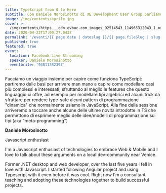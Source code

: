 ```yaml
---
title: TypeScript from 0 to Hero
subtitle: Con Daniele Morosinotto di XE Development User Group parliamo di Typescript!
image: /img/contents/aprile.jpg
cover: >-
  /img/contents/https___cdn.evbuc.com_images_92514543_114965312043_1_original.jpg
date: 2020-04-22T17:00:27.043Z
permalink: '/eventi/{{ page.date | dateslug }}/{{ page.fileSlug | slug }}/index.html'
published: true
featured: true
event:
  location: Facebook Live Streaming
  speaker: Daniele Morosinotto
  eventbrite: '94811382397'
---
```

Facciamo un viaggio insieme per capire come funziona TypeScript: partiremo dalle basi per arrivare man mano a capire come modellare casi più complessi e interessati, sfruttando al meglio le features che questo linguaggio ci offre, ad esempio per modellare tipi algebrici ed alcuni trick da sfruttare per rendere type-safe alcuni pattern di programmazione "dinamica" che normalmente usiamo in JavaScript. Alla fine della sessione arriveremo a toccare anche alcune delle ultime novità introdotte in TS che permettono di esprimere meglio delle idee/modelli di programmazione sui tipi (aka "meta-programming")

**Daniele Morosinotto**

Javascript enthusiast

I'm a Javascript enthusiast of technologies to embrace Web & Mobile and I love to talk about these arguments on a local dev-community near Venice.

Former .NET desktop and web developer, over the last five years I fell in love with Javascript. I started following Angular project and using Typescript with it even before it was cool. Right now I'm a consultant teaching and adopting these technologies together to build successful projects.